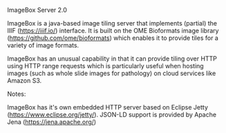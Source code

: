 ImageBox Server 2.0

ImageBox is a java-based image tiling server that implements (partial) the IIIF (https://iiif.io/) interface.  It is built on the OME Bioformats image library (https://github.com/ome/bioformats) which enables it to provide tiles for a variety of image formats.

ImageBox has an unusual capability in that it can provide tiling over HTTP using HTTP range requests which is particularly useful when hosting images (such as whole slide images for pathology) on cloud services like Amazon S3.

Notes:

ImageBox has it's own embedded HTTP server based on Eclipse Jetty (https://www.eclipse.org/jetty/).  JSON-LD support is provided by Apache Jena (https://jena.apache.org/)

